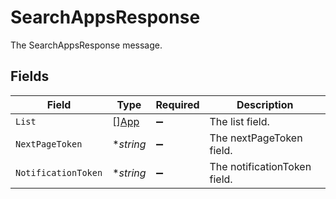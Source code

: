 # SearchAppsResponse

The SearchAppsResponse message.


## Fields

| Field                               | Type                                | Required                            | Description                         |
| ----------------------------------- | ----------------------------------- | ----------------------------------- | ----------------------------------- |
| `List`                              | [][App](../../models/shared/app.md) | :heavy_minus_sign:                  | The list field.                     |
| `NextPageToken`                     | **string*                           | :heavy_minus_sign:                  | The nextPageToken field.            |
| `NotificationToken`                 | **string*                           | :heavy_minus_sign:                  | The notificationToken field.        |